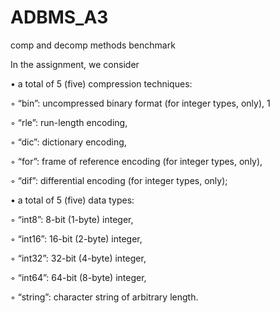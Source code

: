 # ADBMS_A3
 comp and decomp methods benchmark

In the assignment, we consider

• a total of 5 (five) compression techniques:

◦ “bin”: uncompressed binary format (for integer types, only), 1

◦ “rle”: run-length encoding,

◦ “dic”: dictionary encoding,

◦ “for”: frame of reference encoding (for integer types, only),

◦ “dif”: differential encoding (for integer types, only);

• a total of 5 (five) data types:

◦ “int8”: 8-bit (1-byte) integer,

◦ “int16”: 16-bit (2-byte) integer,

◦ “int32”: 32-bit (4-byte) integer,

◦ “int64”: 64-bit (8-byte) integer,

◦ “string”: character string of arbitrary length.

